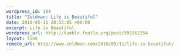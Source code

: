 ```yaml
--- 
wordpress_id: 184
title: "Zeldman: Life is Beautiful"
date: 2010-05-11 20:53:05 +00:00
excerpt: Life is Beautiful
wordpress_url: http://tumblr.footle.org/post/591562154
layout: link
remote_url: http://www.zeldman.com/2010/05/11/life-is-beautiful/
---
```

